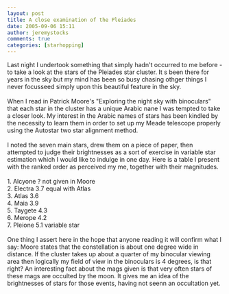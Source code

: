 ```yaml
---
layout: post
title: A close examination of the Pleiades
date: 2005-09-06 15:11
author: jeremystocks
comments: true
categories: [starhopping]
---
```

Last night I undertook something that simply hadn't occurred to me before - to take a look at the stars of the Pleiades star cluster. It s been there for years in the sky but my mind has been so busy chasing othger things I never focusseed simply upon this beautiful feature in the sky.<br /><br />When I read in Patrick Moore's "Exploring the night sky with binoculars" that each star in the cluster has a unique Arabic nane I was tempted to take a closer look. My interest in the Arabic names of stars has been kindled by the necessity to learn them in order to set up my Meade telescope properly using the Autostar two star alignment method.<br /><br />I noted the seven main stars, drew them on a piece of paper, then attempted to judge their brightnesses as a sort of exercise in variable star estimation which I would like to indulge in one day. Here is a table I present with the ranked order as perceived my me, together with their magnitudes.<br /><br />1. Alcyone   ? not given in Moore<br />2. Electra   3.7   equal with Atlas<br />3. Atlas     3.6<br />4. Maia      3.9<br />5. Taygete   4.3<br />6. Merope    4.2<br />7. Pleione   5.1   variable star<br /><br />One thing I assert here in the hope that anyone reading it will confirm what I say: Moore states that the constellation is about one degree wide in distance. If the cluster takes up about a quarter of my binocular viewing area then logically my field of view in the binoculars is 4 degrees, is that right? An  interesting fact about the mags given is that very often stars of these mags are occulted by the moon. It gives me an idea of the brightnesses of stars for those events, having not seenn an occultation yet.

